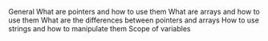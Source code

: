 General
What are pointers and how to use them
What are arrays and how to use them
What are the differences between pointers and arrays
How to use strings and how to manipulate them
Scope of variables

